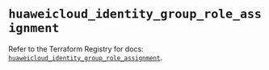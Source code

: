 # `huaweicloud_identity_group_role_assignment`

Refer to the Terraform Registry for docs: [`huaweicloud_identity_group_role_assignment`](https://registry.terraform.io/providers/huaweicloud/huaweicloud/1.71.1/docs/resources/identity_group_role_assignment).
